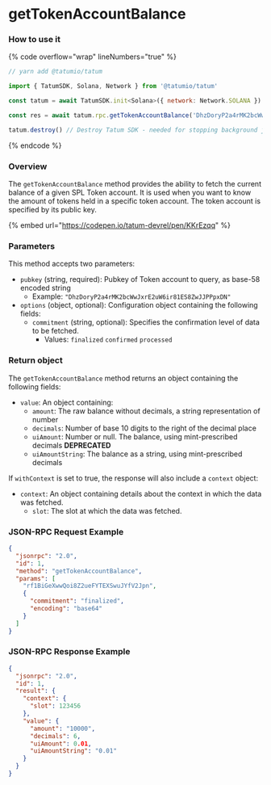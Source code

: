# getTokenAccountBalance

### How to use it

{% code overflow="wrap" lineNumbers="true" %}
```javascript
// yarn add @tatumio/tatum

import { TatumSDK, Solana, Network } from '@tatumio/tatum'

const tatum = await TatumSDK.init<Solana>({ network: Network.SOLANA })

const res = await tatum.rpc.getTokenAccountBalance('DhzDoryP2a4rMK2bcWwJxrE2uW6ir81ES8ZwJJPPpxDN')

tatum.destroy() // Destroy Tatum SDK - needed for stopping background jobs
```
{% endcode %}

### Overview

The `getTokenAccountBalance` method provides the ability to fetch the current balance of a given SPL Token account. It is used when you want to know the amount of tokens held in a specific token account. The token account is specified by its public key.

{% embed url="https://codepen.io/tatum-devrel/pen/KKrEzqq" %}

### Parameters

This method accepts two parameters:

* `pubkey` (string, required): Pubkey of Token account to query, as base-58 encoded string
  * Example: `"DhzDoryP2a4rMK2bcWwJxrE2uW6ir81ES8ZwJJPPpxDN"`
* `options` (object, optional): Configuration object containing the following fields:
  * `commitment` (string, optional): Specifies the confirmation level of data to be fetched.
    * Values: `finalized` `confirmed` `processed`

### Return object

The `getTokenAccountBalance` method returns an object containing the following fields:

* `value`: An object containing:
  * `amount`: The raw balance without decimals, a string representation of number
  * `decimals`: Number of base 10 digits to the right of the decimal place
  * `uiAmount`: Number or null. The balance, using mint-prescribed decimals **DEPRECATED**
  * `uiAmountString`: The balance as a string, using mint-prescribed decimals

If `withContext` is set to true, the response will also include a `context` object:

* `context`: An object containing details about the context in which the data was fetched.
  * `slot`: The slot at which the data was fetched.

### JSON-RPC Request Example

```json
{
  "jsonrpc": "2.0",
  "id": 1,
  "method": "getTokenAccountBalance",
  "params": [
    "rf1BiGeXwwQoi8Z2ueFYTEXSwuJYfV2Jpn",
    {
      "commitment": "finalized",
      "encoding": "base64"
    }
  ]
}
```

### JSON-RPC Response Example

```json
{
  "jsonrpc": "2.0",
  "id": 1,
  "result": {
    "context": {
      "slot": 123456
    },
    "value": {
      "amount": "10000",
      "decimals": 6,
      "uiAmount": 0.01,
      "uiAmountString": "0.01"
    }
  }
}
```
